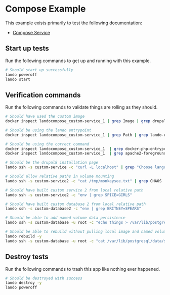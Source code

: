Compose Example
===============

This example exists primarily to test the following documentation:

* [Compose Service](https://docs.devwithlando.io/tutorials/compose.html)

Start up tests
--------------

Run the following commands to get up and running with this example.

```bash
# Should start up successfully
lando poweroff
lando start
```

Verification commands
---------------------

Run the following commands to validate things are rolling as they should.

```bash
# Should have used the custom image
docker inspect landocompose_custom-service_1 | grep Image | grep drupal:8

# Should be using the lando entrypoint
docker inspect landocompose_custom-service_1 | grep Path | grep lando-entrypoint.sh

# Should be using the correct command
docker inspect landocompose_custom-service_1  | grep docker-php-entrypoint
docker inspect landocompose_custom-service_1  | grep apache2-foreground

# Should be the drupal8 installation page
lando ssh -s custom-service -c "curl -L localhost" | grep "Choose language"

# Should allow relative paths in volume mounting
lando ssh -s custom-service2 -c "cat /tmp/monkeysee.txt" | grep CHAOS

# Should have built custom service 2 from local relative path
lando ssh -s custom-service2 -c "env | grep SPICE=GIRLS"

# Should have built custom database 2 from local relative path
lando ssh -s custom-database2 -c "env | grep BRITNEY=SPEARS"

# Should be able to add named volume data persistence
lando ssh -s custom-database -u root -c "echo things > /var/lib/postgresql/data/stuff"

# Should be able to rebuild without pulling local image and named volumes should work
lando rebuild -y
lando ssh -s custom-database -u root -c "cat /var/lib/postgresql/data/stuff | grep things"
```

Destroy tests
-------------

Run the following commands to trash this app like nothing ever happened.

```bash
# Should be destroyed with success
lando destroy -y
lando poweroff
```
